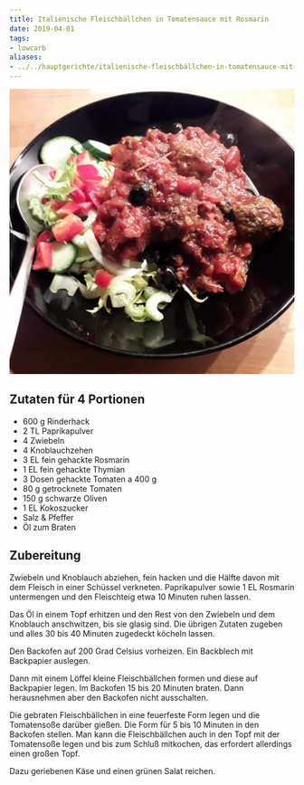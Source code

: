 ```yaml
---
title: Italienische Fleischbällchen in Tomatensauce mit Rosmarin
date: 2019-04-01
tags:
- lowcarb
aliases:
- ../../hauptgerichte/italienische-fleischbällchen-in-tomatensauce-mit-rosmarin
---
```


![](/img/italienische-fleischbaellchen-in-tomatensauce-mit-rosmarin.webp)

## Zutaten für 4 Portionen
- 600 g Rinderhack
- 2 TL Paprikapulver
- 4 Zwiebeln
- 4 Knoblauchzehen
- 3 EL fein gehackte Rosmarin
- 1 EL fein gehackte Thymian
- 3 Dosen gehackte Tomaten а 400 g
- 80 g getrocknete Tomaten
- 150 g schwarze Oliven
- 1 EL Kokoszucker
- Salz & Pfeffer
- Öl zum Braten


## Zubereitung
Zwiebeln und Knoblauch abziehen, fein hacken und die Hälfte davon mit dem Fleisch in einer Schüssel verkneten. Paprikapulver sowie 1 EL Rosmarin untermengen und den Fleischteig etwa 10 Minuten ruhen lassen.

Das Öl in einem Topf erhitzen und den Rest von den Zwiebeln und dem Knoblauch anschwitzen, bis sie glasig sind. Die übrigen Zutaten zugeben und alles 30 bis 40 Minuten zugedeckt köcheln lassen.

Den Backofen auf 200 Grad Celsius vorheizen. Ein Backblech mit Backpapier auslegen.

Dann mit einem Löffel kleine Fleischbällchen formen und diese auf Backpapier legen. Im Backofen 15 bis 20 Minuten braten. Dann herausnehmen aber den Backofen nicht ausschalten.

Die gebraten Fleischbällchen in eine feuerfeste Form legen und die Tomatensoße darüber gießen. Die Form für 5 bis 10 Minuten in den Backofen stellen. Man kann die Fleischbällchen auch in den Topf mit der Tomatensoße legen und bis zum Schluß mitkochen, das erfordert allerdings einen großen Topf.

Dazu geriebenen Käse und einen grünen Salat reichen.
